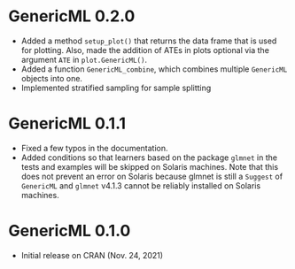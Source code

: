 # GenericML 0.2.0

- Added a method `setup_plot()` that returns the data frame that is used for plotting. Also, made the addition of ATEs in plots optional via the argument `ATE` in `plot.GenericML()`.
- Added a function `GenericML_combine`, which combines multiple `GenericML` objects into one.
- Implemented stratified sampling for sample splitting


# GenericML 0.1.1

- Fixed a few typos in the documentation.
- Added conditions so that learners based on the package `glmnet` in the tests and examples will be skipped on Solaris machines. Note that this does not prevent an error on Solaris because glmnet is still a `Suggest` of `GenericML` and `glmnet` v4.1.3 cannot be reliably installed on Solaris machines.

# GenericML 0.1.0

- Initial release on CRAN (Nov. 24, 2021)
